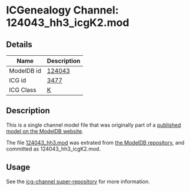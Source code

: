 # ICGenealogy Channel: 124043\_hh3\_icgK2.mod

## Details

Name | Description
---- | -----------
ModelDB id | [124043](http://senselab.med.yale.edu/ModelDB/ShowModel.cshtml?model=124043)
ICG id | [3477](http://icg.neurotheory.ox.ac.uk/channels/1/3477)
ICG Class | [K](http://icg.neurotheory.ox.ac.uk/channels/1)

## Description

This is a single channel model file that was originally part of a [published model on the ModelDB website](http://senselab.med.yale.edu/mModelDB/ShowModel.cshtml?model=124043).

The file [124043\_hh3.mod](124043_hh3_icgK2.mod) was extrated from [the ModelDB repository](http://senselab.med.yale.edu/ModelDB/ShowModel.cshtml?model=124043), and committed as 124043\_hh3\_icgK2.mod.

## Usage

See the [icg-channel super-repository](https://github.com/icgenealogy/icg-channels) for more information.